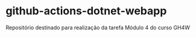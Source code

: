 # github-actions-dotnet-webapp
Repositório destinado para realização da tarefa Módulo 4 do curso GH4W
